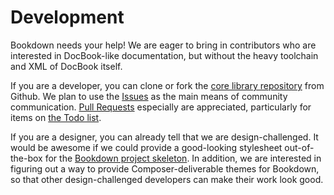 # Development

Bookdown needs your help! We are eager to bring in contributors who are interested in DocBook-like documentation, but without the heavy toolchain and XML of DocBook itself.

If you are a developer, you can clone or fork the [core library repository](https://github.com/bookdown/Bookdown.Bookdown) from Github. We plan to use the [Issues](https://github.com/bookdown/Bookdown.Bookdown/issues) as the main means of community communication. [Pull Requests](https://github.com/bookdown/Bookdown.Bookdown/pulls) especially are appreciated, particularly for items on [the Todo list](https://github.com/bookdown/Bookdown.Bookdown#todo).

If you are a designer, you can already tell that we are design-challenged. It would be awesome if we could provide a good-looking stylesheet out-of-the-box for the [Bookdown project skeleton](https://github.com/bookdown/Bookdown.Project).  In addition, we are interested in figuring out a way to provide Composer-deliverable themes for Bookdown, so that other design-challenged developers can make their work look good.
